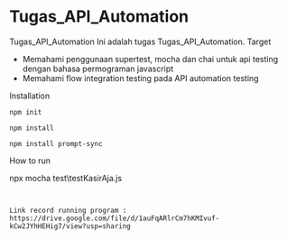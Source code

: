 # Tugas_API_Automation
Tugas_API_Automation
Ini adalah tugas Tugas_API_Automation.
Target‌
- Memahami penggunaan supertest, mocha dan chai untuk api testing dengan bahasa permograman javascript
- Memahami flow integration testing pada API automation testing

Installation

```
npm init
```

```
npm install
```

```
npm install prompt-sync
```

How to run

npx mocha test\testKasirAja.js

```


Link record running program : https://drive.google.com/file/d/1auFqARlrCm7hKMIvuf-kCw2JYhHEHig7/view?usp=sharing